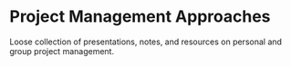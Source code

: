 # Project Management Approaches

Loose collection of presentations, notes, and resources on personal and group project management. 
